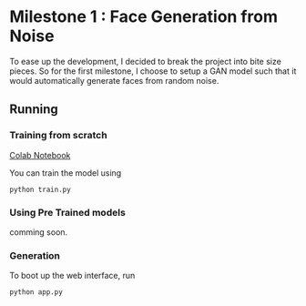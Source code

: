 # Milestone 1 : Face Generation from Noise

To ease up the development, I decided to break the project into bite size pieces. So for the first milestone, I choose to setup a GAN model such that it would automatically generate faces from random noise.

## Running

### Training from scratch

[Colab Notebook](https://colab.research.google.com/drive/18FmrptLPQgeSTs_Bg8Fchuz2Ryga0xNe?usp=sharing)

You can train the model using

```
python train.py
```

### Using Pre Trained models

comming soon.

### Generation

To boot up the web interface, run

```
python app.py
```